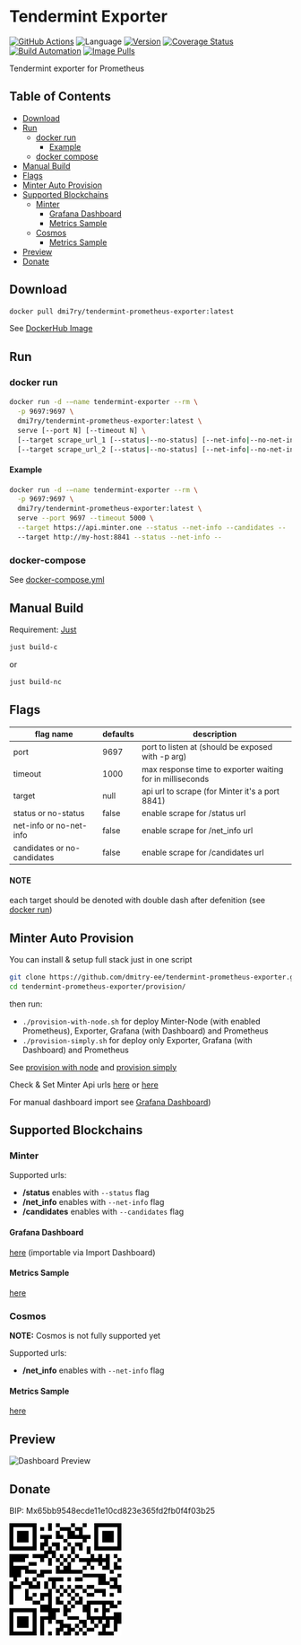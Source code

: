 # Tendermint Exporter
[![GitHub Actions](https://github.com/dmitry-ee/tendermint-prometheus-exporter/workflows/main%20workflow/badge.svg)](https://github.com/dmitry-ee/tendermint-prometheus-exporter/actions?query=workflow%3A%22main+workflow%22)
![Language](https://img.shields.io/badge/language-nodejs-red.svg)
[![Version](https://images.microbadger.com/badges/version/dmi7ry/tendermint-prometheus-exporter.svg)](https://hub.docker.com/r/dmi7ry/tendermint-prometheus-exporter/tags?page=1&ordering=last_updated)
[![Coverage Status](https://coveralls.io/repos/github/dmitry-ee/tendermint-prometheus-exporter/badge.svg?branch=master)](https://coveralls.io/github/dmitry-ee/tendermint-prometheus-exporter?branch=master)
[![Build Automation](https://img.shields.io/docker/cloud/automated/dmi7ry/tendermint-prometheus-exporter.svg)](https://hub.docker.com/r/dmi7ry/tendermint-prometheus-exporter)
[![Image Pulls](https://img.shields.io/docker/pulls/dmi7ry/tendermint-prometheus-exporter.svg)](https://hub.docker.com/r/dmi7ry/tendermint-prometheus-exporter/tags?page=1&ordering=last_updated)

Tendermint exporter for Prometheus

## Table of Contents
- [Download](#download)
- [Run](#run)
  - [docker run](#docker-run)
    - [Example](#example)
  - [docker compose](#docker-compose)
- [Manual Build](#manual-build)
- [Flags](#flags)
- [Minter Auto Provision](#minter-auto-provision)
- [Supported Blockchains](#supported-blockchains)
  - [Minter](#minter)
    - [Grafana Dashboard](#grafana-dashboard)
    - [Metrics Sample](#metrics-sample)
  - [Cosmos](#cosmos)
    - [Metrics Sample](#metrics-sample-1)
- [Preview](#preview)
- [Donate](#donate)

## Download
```bash
docker pull dmi7ry/tendermint-prometheus-exporter:latest
```
See [DockerHub Image](https://hub.docker.com/r/dmi7ry/tendermint-prometheus-exporter)

## Run
### docker run
```bash
docker run -d -—name tendermint-exporter --rm \
  -p 9697:9697 \
  dmi7ry/tendermint-prometheus-exporter:latest \
  serve [--port N] [--timeout N] \
  [--target scrape_url_1 [--status|--no-status] [--net-info|--no-net-info] [--candidates|--no-candidates] --]
  [--target scrape_url_2 [--status|--no-status] [--net-info|--no-net-info] [--candidates|--no-candidates] --]
```
#### Example
```bash
docker run -d -—name tendermint-exporter --rm \
  -p 9697:9697 \
  dmi7ry/tendermint-prometheus-exporter:latest \
  serve --port 9697 --timeout 5000 \
  --target https://api.minter.one --status --net-info --candidates --
  --target http://my-host:8841 --status --net-info --
```
### docker-compose
See [docker-compose.yml](src/docker-compose.yml)

## Manual Build
Requirement: [Just](https://github.com/casey/just)

```bash
just build-c
```
or
```bash
just build-nc
```

## Flags
| flag name | defaults | description |
| -- | -- | -- |
| port | 9697 | port to listen at (should be exposed with -p arg) |
| timeout | 1000 | max response time to exporter waiting for in milliseconds |
| target | null | api url to scrape (for Minter it's a port 8841) |
| status or no-status | false | enable scrape for /status url |
| net-info or no-net-info | false | enable scrape for /net_info url |
| candidates or no-candidates | false | enable scrape for /candidates url |
#### NOTE
each target should be denoted with double dash after defenition (see [docker run](#docker-run))

## Minter Auto Provision
You can install & setup full stack just in one script
```bash
git clone https://github.com/dmitry-ee/tendermint-prometheus-exporter.git
cd tendermint-prometheus-exporter/provision/
```
then run:
- `./provision-with-node.sh` for deploy Minter-Node (with enabled Prometheus), Exporter, Grafana (with Dashboard) and Prometheus
- `./provision-simply.sh` for deploy only Exporter, Grafana (with Dashboard) and Prometheus

See [provision with node](provision/provision-with-node.sh) and [provision simply](provision/provision-simply.sh)

Check & Set Minter Api urls [here](provision/docker-compose-with-node.yml#L74) or [here](provision/docker-compose-simply.yml#L62)

For manual dashboard import see [Grafana Dashboard](provision/grafana/minter-dashboard.json))

## Supported Blockchains
### Minter
Supported urls:
- **/status** enables with `--status` flag
- **/net_info** enables with `--net-info` flag
- **/candidates** enables with `--candidates` flag

#### Grafana Dashboard
[here](provision/grafana/minter-dashboard.json) (importable via Import Dashboard)

#### Metrics Sample
[here](stubs/minter-metrics.txt)

### Cosmos
**NOTE:** Cosmos is not fully supported yet

Supported urls:
- **/net_info** enables with `--net-info` flag

#### Metrics Sample

[here](stubs/cosmos-metrics.txt)

## Preview
![Dashboard Preview](img/dashboard.gif)

## Donate
BIP: Mx65bb9548ecde11e10cd823e365fd2fb0f4f03b25

<img alt="QR" href="#" src="https://github.com/dmitry-ee/tendermint-prometheus-exporter/blob/master/img/bip.png?raw=true" width="200" height="200">
